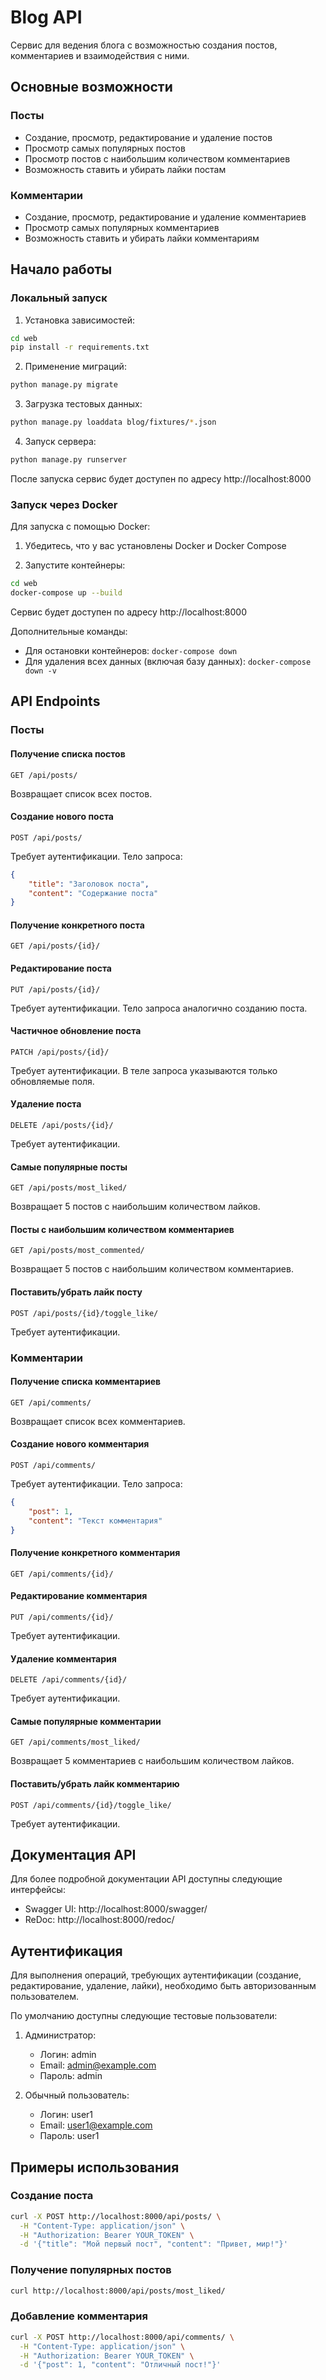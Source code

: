# Blog API

Сервис для ведения блога с возможностью создания постов, комментариев и взаимодействия с ними.

## Основные возможности

### Посты
- Создание, просмотр, редактирование и удаление постов
- Просмотр самых популярных постов
- Просмотр постов с наибольшим количеством комментариев
- Возможность ставить и убирать лайки постам

### Комментарии
- Создание, просмотр, редактирование и удаление комментариев
- Просмотр самых популярных комментариев
- Возможность ставить и убирать лайки комментариям

## Начало работы

### Локальный запуск

1. Установка зависимостей:
```bash
cd web
pip install -r requirements.txt
```

2. Применение миграций:
```bash
python manage.py migrate
```

3. Загрузка тестовых данных:
```bash
python manage.py loaddata blog/fixtures/*.json
```

4. Запуск сервера:
```bash
python manage.py runserver
```

После запуска сервис будет доступен по адресу http://localhost:8000

### Запуск через Docker

Для запуска с помощью Docker:

1. Убедитесь, что у вас установлены Docker и Docker Compose

2. Запустите контейнеры:
```bash
cd web
docker-compose up --build
```

Сервис будет доступен по адресу http://localhost:8000

Дополнительные команды:
- Для остановки контейнеров: `docker-compose down`
- Для удаления всех данных (включая базу данных): `docker-compose down -v`

## API Endpoints

### Посты

#### Получение списка постов
```
GET /api/posts/
```
Возвращает список всех постов.

#### Создание нового поста
```
POST /api/posts/
```
Требует аутентификации. Тело запроса:
```json
{
    "title": "Заголовок поста",
    "content": "Содержание поста"
}
```

#### Получение конкретного поста
```
GET /api/posts/{id}/
```

#### Редактирование поста
```
PUT /api/posts/{id}/
```
Требует аутентификации. Тело запроса аналогично созданию поста.

#### Частичное обновление поста
```
PATCH /api/posts/{id}/
```
Требует аутентификации. В теле запроса указываются только обновляемые поля.

#### Удаление поста
```
DELETE /api/posts/{id}/
```
Требует аутентификации.

#### Самые популярные посты
```
GET /api/posts/most_liked/
```
Возвращает 5 постов с наибольшим количеством лайков.

#### Посты с наибольшим количеством комментариев
```
GET /api/posts/most_commented/
```
Возвращает 5 постов с наибольшим количеством комментариев.

#### Поставить/убрать лайк посту
```
POST /api/posts/{id}/toggle_like/
```
Требует аутентификации.

### Комментарии

#### Получение списка комментариев
```
GET /api/comments/
```
Возвращает список всех комментариев.

#### Создание нового комментария
```
POST /api/comments/
```
Требует аутентификации. Тело запроса:
```json
{
    "post": 1,
    "content": "Текст комментария"
}
```

#### Получение конкретного комментария
```
GET /api/comments/{id}/
```

#### Редактирование комментария
```
PUT /api/comments/{id}/
```
Требует аутентификации.

#### Удаление комментария
```
DELETE /api/comments/{id}/
```
Требует аутентификации.

#### Самые популярные комментарии
```
GET /api/comments/most_liked/
```
Возвращает 5 комментариев с наибольшим количеством лайков.

#### Поставить/убрать лайк комментарию
```
POST /api/comments/{id}/toggle_like/
```
Требует аутентификации.

## Документация API

Для более подробной документации API доступны следующие интерфейсы:

- Swagger UI: http://localhost:8000/swagger/
- ReDoc: http://localhost:8000/redoc/

## Аутентификация

Для выполнения операций, требующих аутентификации (создание, редактирование, удаление, лайки), необходимо быть авторизованным пользователем.

По умолчанию доступны следующие тестовые пользователи:

1. Администратор:
   - Логин: admin
   - Email: admin@example.com
   - Пароль: admin

2. Обычный пользователь:
   - Логин: user1
   - Email: user1@example.com
   - Пароль: user1

## Примеры использования

### Создание поста

```bash
curl -X POST http://localhost:8000/api/posts/ \
  -H "Content-Type: application/json" \
  -H "Authorization: Bearer YOUR_TOKEN" \
  -d '{"title": "Мой первый пост", "content": "Привет, мир!"}'
```

### Получение популярных постов

```bash
curl http://localhost:8000/api/posts/most_liked/
```

### Добавление комментария

```bash
curl -X POST http://localhost:8000/api/comments/ \
  -H "Content-Type: application/json" \
  -H "Authorization: Bearer YOUR_TOKEN" \
  -d '{"post": 1, "content": "Отличный пост!"}'
``` 